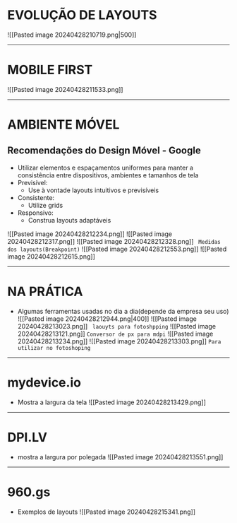 # EVOLUÇÃO DE LAYOUTS
![[Pasted image 20240428210719.png|500]]

---
# MOBILE FIRST
![[Pasted image 20240428211533.png]]

---
# AMBIENTE MÓVEL

## Recomendações do Design Móvel - Google
- Utilizar elementos e espaçamentos uniformes para manter a consistência entre dispositivos, ambientes e tamanhos de tela
- Previsível:
	- Use à vontade layouts intuitivos e previsíveis
- Consistente:
	- Utilize grids
- Responsivo:
	- Construa layouts adaptáveis

![[Pasted image 20240428212234.png]]
![[Pasted image 20240428212317.png]]
![[Pasted image 20240428212328.png]]
`` Medidas dos layouts(Breakpoint)``
![[Pasted image 20240428212553.png]]
![[Pasted image 20240428212615.png]]

---
# NA PRÁTICA
- Algumas ferramentas usadas no dia a dia(depende da empresa seu uso)
![[Pasted image 20240428212944.png|400]]
![[Pasted image 20240428213023.png]]
`` laouyts para fotoshpping``
![[Pasted image 20240428213121.png]]
``Conversor de px para mdpi``
![[Pasted image 20240428213234.png]]
![[Pasted image 20240428213303.png]]
``Para  utilizar no fotoshoping``

---
# mydevice.io
- Mostra a largura da tela
![[Pasted image 20240428213429.png]]

---
# DPI.LV
- mostra a largura por polegada
![[Pasted image 20240428213551.png]]

---
# 960.gs
- Exemplos de layouts
![[Pasted image 20240428215341.png]]
